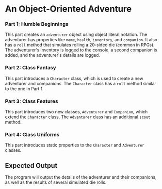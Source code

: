 # An Object-Oriented Adventure

### Part 1: Humble Beginnings

This part creates an `adventurer` object using object literal notation. The adventurer has properties like `name`, `health`, `inventory`, and `companion`. It also has a `roll` method that simulates rolling a 20-sided die (common in RPGs). The adventurer's inventory is logged to the console, a second companion is added, and the adventurer's details are logged.

### Part 2: Class Fantasy

This part introduces a `Character` class, which is used to create a new adventurer and companions. The `Character` class has a `roll` method similar to the one in Part 1.

### Part 3: Class Features

This part introduces two new classes, `Adventurer` and `Companion`, which extend the `Character` class. The `Adventurer` class has an additional `scout` method.

### Part 4: Class Uniforms

This part introduces static properties to the `Character` and `Adventurer` classes.


## Expected Output

The program will output the details of the adventurer and their companions, as well as the results of several simulated die rolls.
